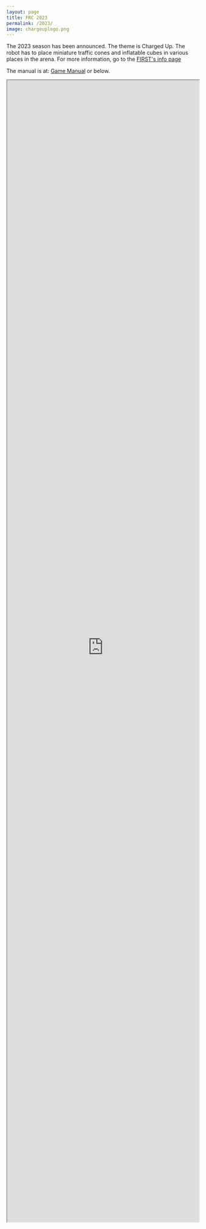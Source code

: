 ```yaml
---
layout: page
title: FRC 2023
permalink: /2023/
image: chargeuplogo.png
---
```

The 2023 season has been announced. The theme is Charged Up.
The robot has to place miniature traffic cones and inflatable cubes in various places in the arena.
For more information, go to the [FIRST's info page](https://www.firstinspires.org/robotics/frc/game-and-season)

The manual is at:
[Game Manual](https://firstfrc.blob.core.windows.net/frc2023/Manual/2023FRCGameManual.pdf)
or below.
<iframe src="https://firstfrc.blob.core.windows.net/frc2023/Manual/2023FRCGameManual.pdf" style="width:100%;height:75vh">